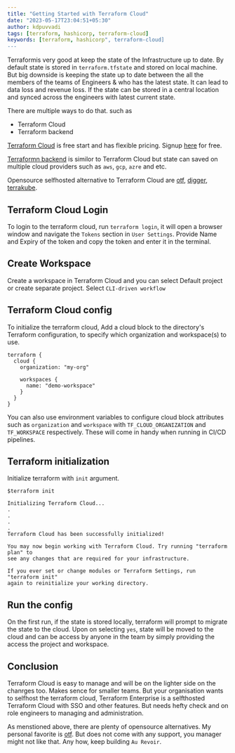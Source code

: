 ```yaml
---
title: "Getting Started with Terraform Cloud"
date: "2023-05-17T23:04:51+05:30"
author: kdpuvvadi
tags: [terraform, hashicorp, terraform-cloud]
keywords: [terraform, hashicorp", terraform-cloud]
---
```


Terraformis very good at keep the state of the Infrastructure up to date. By default state is stored in `terraform.tfstate` and stored on local machine. But big downside is keeping the state up to date between the all the members of the teams of Engineers & who has the latest state. It can lead to data loss and revenue loss. If the state can be stored in a central location and synced across the engineers with
latest current state.

There are multiple ways to do that. such as

- Terraform Cloud
- Terraform backend

[Terraform Cloud](https://app.terraform.io/) is free start and has flexible pricing. Signup [here](https://app.terraform.io/public/signup/account) for free.

[Terraformn backend](https://developer.hashicorp.com/terraform/language/settings/backends/configuration) is similor to Terraform Cloud but state can saved on multiple cloud providers such as `aws`, `gcp`, `azre` and etc.

Opensource selfhosted alternative to Terraform Cloud are [otf](https://github.com/leg100/otf), [digger](https://github.com/diggerhq/digger), [terrakube](https://github.com/AzBuilder/terrakube).

## Terraform Cloud Login

To login to the terraform cloud, run `terraform login`, it will open a browser window and navigate the `Tokens` section in `User Settings`. Provide Name and Expiry of the token and copy the token and enter it in the terminal.

## Create Workspace

Create a workspace in Terraform Cloud and you can select Default project or create separate project. Select `CLI-driven workflow`

## Terraform Cloud config

To initialize the terraform cloud, Add a cloud block to the directory's Terraform configuration, to specify which organization and workspace(s) to use.

```hcl
terraform {
  cloud {
    organization: "my-org"

    workspaces {
      name: "demo-workspace"
    }
  }
}
```

You can also use environment variables to configure cloud block attributes such as `organization` and `workspace` with `TF_CLOUD_ORGANIZATION` and `TF_WORKSPACE` respectively. These will come in handy when running in CI/CD pipelines.

## Terraform initialization

Initialize terraform with `init` argument.

```shell
$terraform init

Initializing Terraform Cloud...
.
.
.
.
Terraform Cloud has been successfully initialized!

You may now begin working with Terraform Cloud. Try running "terraform plan" to
see any changes that are required for your infrastructure.

If you ever set or change modules or Terraform Settings, run "terraform init"
again to reinitialize your working directory.
```

## Run the config

On the first run, if the state is stored locally, terraform will prompt to migrate the state to the cloud. Upon on selecting `yes`, state will be moved to the cloud and can be access by anyone in the team by simply providing the access the project and workspace.

## Conclusion

Terraform Cloud is easy to manage and will be on the lighter side on the chanrges too. Makes sence for smaller teams. But your organisation wants to selfhost the terraform cloud, Terraform Enterprise is a selfthosted Terraform Cloud with SSO and other features. But needs hefty check and on role engineers to managing and administration.

As menstioned above, there are plenty of opensource alternatives. My personal favorite is [otf](https://github.com/leg100/otf). But does not come with any support, you manager might not like that. Any how, keep building `Au Revoir`.
